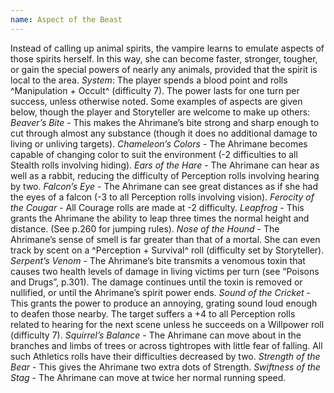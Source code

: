```yaml
---
name: Aspect of the Beast
---
```


Instead of calling up animal spirits, the vampire learns to emulate aspects of those spirits herself. In this way, she can become faster, stronger, tougher, or gain the special powers of nearly any animals, provided that the spirit is local to the area.
_System_: The player spends a blood point and rolls ^Manipulation + Occult^ (difficulty 7). The power lasts for one turn per success, unless otherwise noted. Some examples of aspects are given below, though the player and Storyteller are welcome to make up others:
_Beaver’s Bite_ - This makes the Ahrimane’s bite strong and sharp enough to cut through almost any substance (though it does no additional damage to living or unliving targets).
_Chameleon’s Colors_ - The Ahrimane becomes capable of changing color to suit the environment (-2 difficulties to all Stealth rolls involving hiding).
_Ears of the Hare_ - The Ahrimane can hear as well as a rabbit, reducing the difficulty of Perception rolls involving hearing by two.
_Falcon’s Eye_ - The Ahrimane can see great distances as if she had the eyes of a falcon (-3 to all Perception rolls involving vision).
_Ferocity of the Cougar_ - All Courage rolls are made at -2 difficulty.
_Leapfrog_ - This grants the Ahrimane the ability to leap three times the normal height and distance. (See p.260 for jumping rules).
_Nose of the Hound_ - The Ahrimane’s sense of smell is far greater than that of a mortal. She can even track by scent on a ^Perception + Survival^ roll (difficulty set by Storyteller).
_Serpent’s Venom_ - The Ahrimane’s bite transmits a venomous toxin that causes two health levels of damage in living victims per turn (see “Poisons and Drugs”, p.301). The damage continues until the toxin is removed or nullified, or until the Ahrimane’s spirit power ends.
_Sound of the Cricket_ - This grants the power to produce an annoying, grating sound loud enough to deafen those nearby. The target suffers a +4 to all Perception rolls related to hearing for the next scene unless he succeeds on a Willpower roll (difficulty 7).
_Squirrel’s Balance_ - The Ahrimane can move about in the branches and limbs of trees or across tightropes with little fear of falling. All such Athletics rolls have their difficulties decreased by two.
_Strength of the Bear_ - This gives the Ahrimane two extra dots of Strength.
_Swiftness of the Stag_ - The Ahrimane can move at twice her normal running speed.